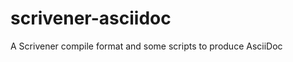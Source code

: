 scrivener-asciidoc
==================

A Scrivener compile format and some scripts to produce AsciiDoc
